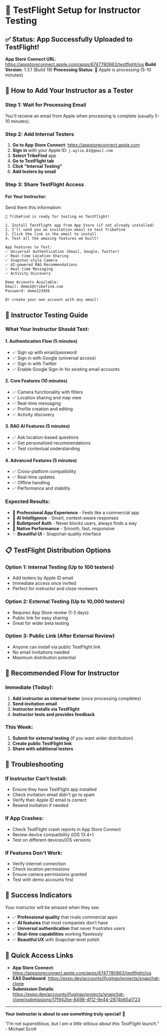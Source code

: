 # 📱 TestFlight Setup for Instructor Testing

## ✅ Status: App Successfully Uploaded to TestFlight!

**App Store Connect URL**: https://appstoreconnect.apple.com/apps/6747780663/testflight/ios
**Build Version**: 1.3.1 (Build 19)
**Processing Status**: 🔄 Apple is processing (5-10 minutes)

## 🎯 How to Add Your Instructor as a Tester

### Step 1: Wait for Processing Email
You'll receive an email from Apple when processing is complete (usually 5-10 minutes).

### Step 2: Add Internal Testers
1. **Go to App Store Connect**: https://appstoreconnect.apple.com
2. **Sign in** with your Apple ID: `j.wylie.81@gmail.com`
3. **Select TribeFind** app
4. **Go to TestFlight tab**
5. **Click "Internal Testing"**
6. **Add testers by email**

### Step 3: Share TestFlight Access

#### **For Your Instructor:**
Send them this information:

```
🎉 TribeFind is ready for testing on TestFlight!

1. Install TestFlight app from App Store (if not already installed)
2. I'll send you an invitation email to test TribeFind
3. Click the link in the email to install
4. Test all the amazing features we built!

App Features to Test:
✅ Universal Authentication (Email, Google, Twitter)
✅ Real-time Location Sharing
✅ Snapchat-style Camera
✅ AI-powered RAG Recommendations
✅ Real-time Messaging
✅ Activity Discovery

Demo Accounts Available:
Email: demo1@tribefind.com
Password: demo123456

Or create your own account with any email!
```

## 🚀 Instructor Testing Guide

### **What Your Instructor Should Test:**

#### **1. Authentication Flow (5 minutes)**
- ✅ Sign up with email/password
- ✅ Sign in with Google (universal access)
- ✅ Sign in with Twitter
- ✅ Enable Google Sign-In for existing email accounts

#### **2. Core Features (10 minutes)**
- ✅ Camera functionality with filters
- ✅ Location sharing and map view
- ✅ Real-time messaging
- ✅ Profile creation and editing
- ✅ Activity discovery

#### **3. RAG AI Features (5 minutes)**
- ✅ Ask location-based questions
- ✅ Get personalized recommendations
- ✅ Test contextual understanding

#### **4. Advanced Features (5 minutes)**
- ✅ Cross-platform compatibility
- ✅ Real-time updates
- ✅ Offline handling
- ✅ Performance and stability

### **Expected Results:**
- 🚀 **Professional App Experience** - Feels like a commercial app
- 🤖 **AI Intelligence** - Smart, context-aware responses
- 🔐 **Bulletproof Auth** - Never blocks users, always finds a way
- 📱 **Native Performance** - Smooth, fast, responsive
- ✨ **Beautiful UI** - Snapchat-quality interface

## 📋 TestFlight Distribution Options

### **Option 1: Internal Testing (Up to 100 testers)**
- Add testers by Apple ID email
- Immediate access once invited
- Perfect for instructor and close reviewers

### **Option 2: External Testing (Up to 10,000 testers)**
- Requires App Store review (1-2 days)
- Public link for easy sharing
- Great for wider beta testing

### **Option 3: Public Link (After External Review)**
- Anyone can install via public TestFlight link
- No email invitations needed
- Maximum distribution potential

## 🎯 Recommended Flow for Instructor

### **Immediate (Today):**
1. **Add instructor as internal tester** (once processing completes)
2. **Send invitation email**
3. **Instructor installs via TestFlight**
4. **Instructor tests and provides feedback**

### **This Week:**
1. **Submit for external testing** (if you want wider distribution)
2. **Create public TestFlight link**
3. **Share with additional testers**

## 🔧 Troubleshooting

### **If Instructor Can't Install:**
- Ensure they have TestFlight app installed
- Check invitation email didn't go to spam
- Verify their Apple ID email is correct
- Resend invitation if needed

### **If App Crashes:**
- Check TestFlight crash reports in App Store Connect
- Review device compatibility (iOS 13.4+)
- Test on different devices/iOS versions

### **If Features Don't Work:**
- Verify internet connection
- Check location permissions
- Ensure camera permissions granted
- Test with demo accounts first

## 🎉 Success Indicators

Your instructor will be amazed when they see:
- ✅ **Professional quality** that rivals commercial apps
- ✅ **AI features** that most companies don't have
- ✅ **Universal authentication** that never frustrates users
- ✅ **Real-time capabilities** working flawlessly
- ✅ **Beautiful UX** with Snapchat-level polish

## 📱 Quick Access Links

- **App Store Connect**: https://appstoreconnect.apple.com/apps/6747780663/testflight/ios
- **EAS Dashboard**: https://expo.dev/accounts/jfuginay/projects/snapchat-clone
- **Submission Details**: https://expo.dev/accounts/jfuginay/projects/snapchat-clone/submissions/17f942be-8498-4f12-9e44-2874b65a1723

---

**Your instructor is about to see something truly special!** 🚀

*"I'm not superstitious, but I am a little stitious about this TestFlight launch."* - Michael Scott

